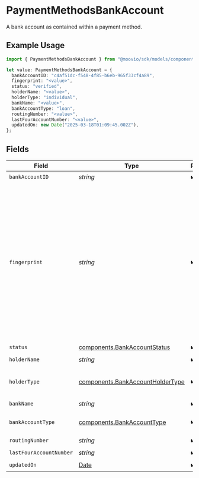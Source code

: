 # PaymentMethodsBankAccount

A bank account as contained within a payment method.

## Example Usage

```typescript
import { PaymentMethodsBankAccount } from "@moovio/sdk/models/components";

let value: PaymentMethodsBankAccount = {
  bankAccountID: "c4af51dc-f548-4f85-b6eb-965f33cf4a89",
  fingerprint: "<value>",
  status: "verified",
  holderName: "<value>",
  holderType: "individual",
  bankName: "<value>",
  bankAccountType: "loan",
  routingNumber: "<value>",
  lastFourAccountNumber: "<value>",
  updatedOn: new Date("2025-03-18T01:09:45.002Z"),
};
```

## Fields

| Field                                                                                                                                                                    | Type                                                                                                                                                                     | Required                                                                                                                                                                 | Description                                                                                                                                                              |
| ------------------------------------------------------------------------------------------------------------------------------------------------------------------------ | ------------------------------------------------------------------------------------------------------------------------------------------------------------------------ | ------------------------------------------------------------------------------------------------------------------------------------------------------------------------ | ------------------------------------------------------------------------------------------------------------------------------------------------------------------------ |
| `bankAccountID`                                                                                                                                                          | *string*                                                                                                                                                                 | :heavy_check_mark:                                                                                                                                                       | N/A                                                                                                                                                                      |
| `fingerprint`                                                                                                                                                            | *string*                                                                                                                                                                 | :heavy_check_mark:                                                                                                                                                       | Once the bank account is linked, we don't reveal the full bank account number.<br/><br/>The fingerprint acts as a way to identify whether two linked bank accounts are the same. |
| `status`                                                                                                                                                                 | [components.BankAccountStatus](../../models/components/bankaccountstatus.md)                                                                                             | :heavy_check_mark:                                                                                                                                                       | N/A                                                                                                                                                                      |
| `holderName`                                                                                                                                                             | *string*                                                                                                                                                                 | :heavy_check_mark:                                                                                                                                                       | N/A                                                                                                                                                                      |
| `holderType`                                                                                                                                                             | [components.BankAccountHolderType](../../models/components/bankaccountholdertype.md)                                                                                     | :heavy_check_mark:                                                                                                                                                       | The type of holder on a funding source.                                                                                                                                  |
| `bankName`                                                                                                                                                               | *string*                                                                                                                                                                 | :heavy_check_mark:                                                                                                                                                       | N/A                                                                                                                                                                      |
| `bankAccountType`                                                                                                                                                        | [components.BankAccountType](../../models/components/bankaccounttype.md)                                                                                                 | :heavy_check_mark:                                                                                                                                                       | The bank account type.                                                                                                                                                   |
| `routingNumber`                                                                                                                                                          | *string*                                                                                                                                                                 | :heavy_check_mark:                                                                                                                                                       | N/A                                                                                                                                                                      |
| `lastFourAccountNumber`                                                                                                                                                  | *string*                                                                                                                                                                 | :heavy_check_mark:                                                                                                                                                       | N/A                                                                                                                                                                      |
| `updatedOn`                                                                                                                                                              | [Date](https://developer.mozilla.org/en-US/docs/Web/JavaScript/Reference/Global_Objects/Date)                                                                            | :heavy_check_mark:                                                                                                                                                       | N/A                                                                                                                                                                      |